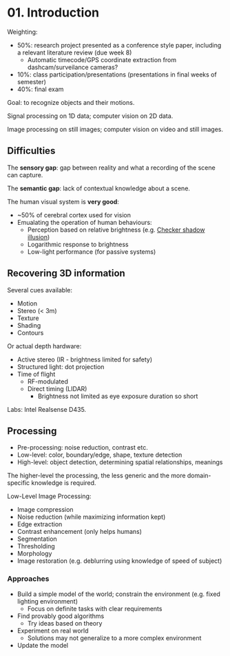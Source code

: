 # 01. Introduction

Weighting:

- 50%: research project presented as a conference style paper, including a relevant literature review (due week 8)
  - Automatic timecode/GPS coordinate extraction from dashcam/surveilance cameras?
- 10%: class participation/presentations (presentations in final weeks of semester)
- 40%: final exam

Goal: to recognize objects and their motions.

Signal processing on 1D data; computer vision on 2D data.

Image processing on still images; computer vision on video and still images.

## Difficulties

The **sensory gap**: gap between reality and what a recording of the scene can capture.

The **semantic gap**: lack of contextual knowledge about a scene.

The human visual system is **very good**:

- ~50% of cerebral cortex used for vision
- Emualating the operation of human behaviours:
  - Perception based on relative brightness (e.g. [Checker shadow illusion](https://en.wikipedia.org/wiki/Checker_shadow_illusion))
  - Logarithmic response to brightness
  - Low-light performance (for passive systems)

## Recovering 3D information

Several cues available:

- Motion
- Stereo (< 3m)
- Texture
- Shading
- Contours

Or actual depth hardware:

- Active stereo (IR - brightness limited for safety)
- Structured light: dot projection
- Time of flight
  - RF-modulated
  - Direct timing (LIDAR)
    - Brightness not limited as eye exposure duration so short

Labs: Intel Realsense D435.

## Processing

- Pre-processing: noise reduction, contrast etc.
- Low-level: color, boundary/edge, shape, texture detection
- High-level: object detection, determining spatial relationships, meanings

The higher-level the processing, the less generic and the more domain-specific knowledge is required.

Low-Level Image Processing:

- Image compression
- Noise reduction (while maximizing information kept)
- Edge extraction
- Contrast enhancement (only helps humans)
- Segmentation
- Thresholding
- Morphology
- Image restoration (e.g. deblurring using knowledge of speed of subject)

### Approaches

- Build a simple model of the world; constrain the environment (e.g. fixed lighting environment)
  - Focus on definite tasks with clear requirements
- Find provably good algorithms
  - Try ideas based on theory
- Experiment on real world
  - Solutions may not generalize to a more complex environment
- Update the model

